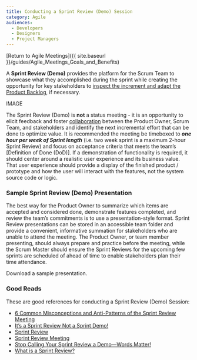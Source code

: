 ```yaml
---
title: Conducting a Sprint Review (Demo) Session
category: Agile
audiences:
  - Developers
  - Designers
  - Project Managers
---
```


[Return to Agile Meetings]({{ site.baseurl }}/guides/Agile_Meetings_Goals_and_Benefits)

A **Sprint Review (Demo)** provides the platform for the Scrum Team to showcase what they accomplished during the sprint while creating the opportunity for key stakeholders to [inspect the increment and adapt the Product Backlog](https://www.scrum.org/resources/what-is-a-sprint-review), if necessary.

IMAGE

The Sprint Review (Demo) is **not** a status meeting - it is an opportunity to elicit feedback and foster [collaboration](https://www.scrum.org/resources/what-is-a-sprint-review) between the Product Owner, Scrum Team, and stakeholders and identify the next incremental effort that can be done to optimize value. It is recommended the meeting be timeboxed to **_one hour per week of Sprint length_** (i.e. two week sprint is a maximum 2-hour Sprint Review) and focus on acceptance criteria that meets the team’s [Definition of Done (DoD)]. If a demonstration of functionality is required, it should center around a realistic user experience and its business value. That user experience should provide a display of the finished product / prototype and how the user will interact with the features, not the system source code or logic.

### Sample Sprint Review (Demo) Presentation
The best way for the Product Owner to summarize which items are accepted and considered done, demonstrate features completed, and review the team’s commitments is to use a presentation-style format. Sprint Review presentations can be stored in an accessible team folder and provide a convenient, informative summation for stakeholders who are unable to attend the meeting. The Product Owner, or team member presenting, should always prepare and practice before the meeting, while the Scrum Master should ensure the Sprint Reviews for the upcoming few sprints are scheduled of ahead of time to enable stakeholders  plan their time attendance.

Download a sample presentation.

### Good Reads
These are good references for conducting a Sprint Review (Demo) Session:
* [6 Common Misconceptions and Anti-Patterns of the Sprint Review Meeting](https://www.solutionsiq.com/learning/blog-post/6-common-misconceptions-and-anti-patterns-of-the-sprint-review-meeting/)
* [It’s a Sprint Review Not a Sprint Demo!](http://www.innolution.com/blog/its-a-sprint-review-not-a-sprint-demo)
* [Sprint Review](https://www.scruminc.com/sprint-review/)
* [Sprint Review Meeting](https://www.mountaingoatsoftware.com/agile/scrum/meetings/sprint-review-meeting)
* [Stop Calling Your Sprint Review a Demo—Words Matter!](https://www.scrumalliance.org/community/spotlight/ken-rubin/january-2015/stop-calling-your-sprint-review-a-demo%E2%80%94words-matte)
* [What is a Sprint Review?](https://www.scrum.org/resources/what-is-a-sprint-review)
